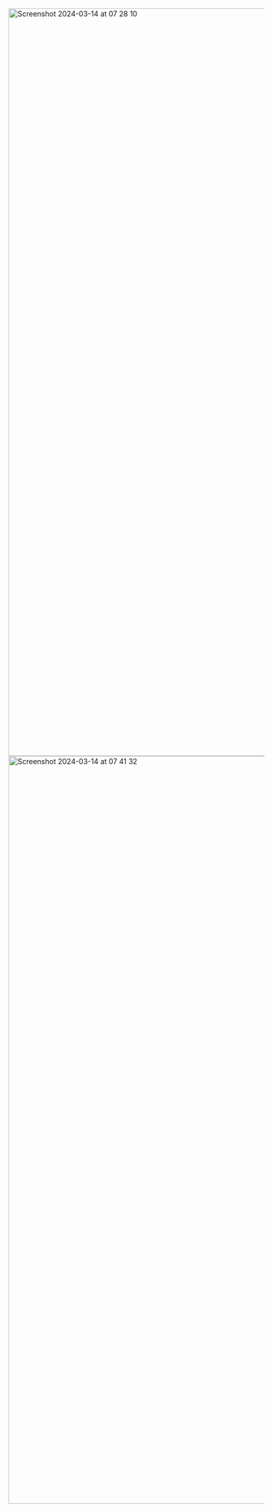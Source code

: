 <img width="1470" alt="Screenshot 2024-03-14 at 07 28 10" src="https://github.com/Kanishka714/garage-appointment/assets/130472767/036440f2-e0b3-4471-b4d3-b60b3c5b5eda">
<img width="1470" alt="Screenshot 2024-03-14 at 07 41 32" src="https://github.com/Kanishka714/garage-appointment/assets/130472767/1aab123a-d27a-4102-ba6e-eaf7c2c525b3">

